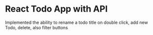 # React Todo App with API 

Implemented the ability to rename a todo title on double click, add new Todo, delete, also filter buttons

